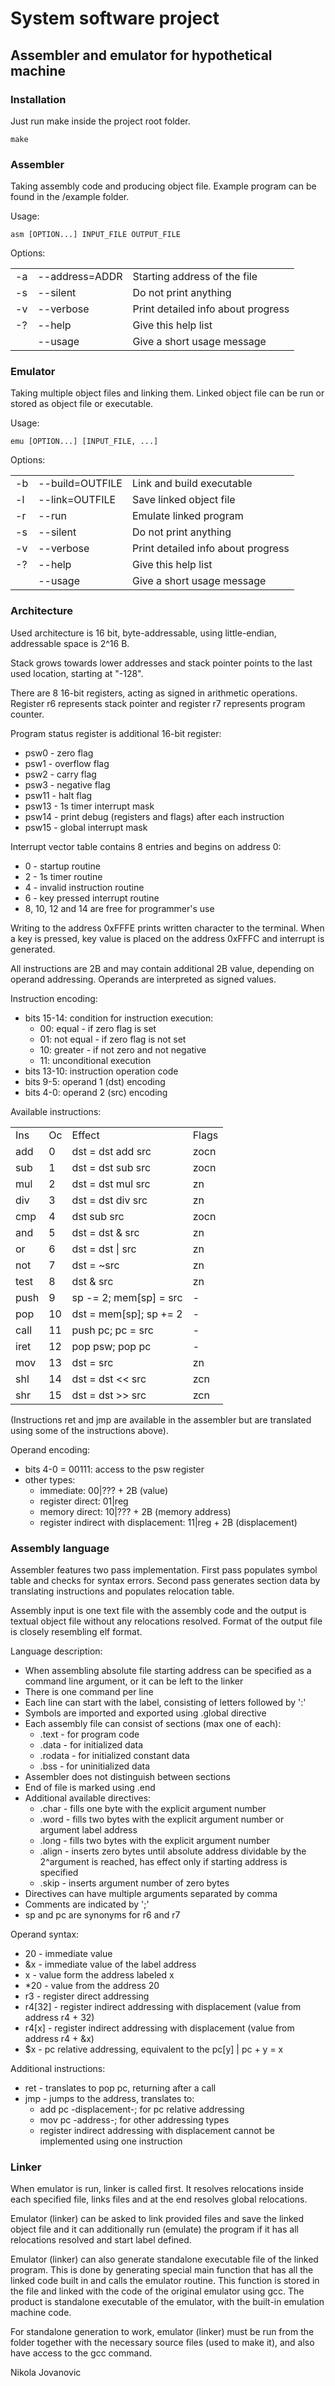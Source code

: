 System software project
=======================

Assembler and emulator for hypothetical machine
----------------------------------------------

### Installation

Just run make inside the project root folder.
```console
make
```

### Assembler

Taking assembly code and producing object file. Example program can be found in the /example folder.

Usage:
```console
asm [OPTION...] INPUT_FILE OUTPUT_FILE
```
Options:
<table><tr>
<td>-a</td><td>--address=ADDR</td><td>Starting address of the file</td>
</tr><tr>
<td>-s</td><td>--silent</td>      <td>Do not print anything</td>
</tr><tr>
<td>-v</td><td>--verbose</td>     <td>Print detailed info about progress</td>
</tr><tr>
<td>-?</td><td>--help</td>        <td>Give this help list</td>
</tr><tr>
<td></td>  <td>--usage</td>       <td>Give a short usage message</td>
</tr></table>

### Emulator

Taking multiple object files and linking them. Linked object file can be run or stored as object file or executable.

Usage:
```console
emu [OPTION...] [INPUT_FILE, ...]
```
Options:
<table><tr>
<td>-b</td><td>--build=OUTFILE</td><td>Link and build executable</td>
</tr><tr>
<td>-l</td><td>--link=OUTFILE</td><td>Save linked object file</td>
</tr><tr>
<td>-r</td><td>--run</td><td>Emulate linked program</td>
</tr><tr>
<td>-s</td><td>--silent</td><td>Do not print anything</td>
</tr><tr>
<td>-v</td><td>--verbose</td><td>Print detailed info about progress</td>
</tr><tr>
<td>-?</td><td>--help</td><td>Give this help list</td>
</tr><tr>
<td></td  ><td>--usage</td><td>Give a short usage message</td>
</tr></table>

### Architecture

Used architecture is 16 bit, byte-addressable, using little-endian, addressable space is 2^16 B.

Stack grows towards lower addresses and stack pointer points to the last used location, starting at "-128".

There are 8 16-bit registers, acting as signed in arithmetic operations. Register r6 represents stack pointer and register r7 represents program counter.

Program status register is additional 16-bit register:
- psw0 - zero flag
- psw1 - overflow flag
- psw2 - carry flag
- psw3 - negative flag
- psw11 - halt flag
- psw13 - 1s timer interrupt mask
- psw14 - print debug (registers and flags) after each instruction
- psw15 - global interrupt mask

Interrupt vector table contains 8 entries and begins on address 0:
- 0 - startup routine
- 2 - 1s timer routine
- 4 - invalid instruction routine
- 6 - key pressed interrupt routine
- 8, 10, 12 and 14 are free for programmer's use

Writing to the address 0xFFFE prints written character to the terminal. When a key is pressed, key value is placed on the address 0xFFFC and interrupt is generated.

All instructions are 2B and may contain additional 2B value, depending on operand addressing. Operands are interpreted as signed values.

Instruction encoding:
- bits 15-14: condition for instruction execution:
  - 00: equal - if zero flag is set
  - 01: not equal - if zero flag is not set
  - 10: greater - if not zero and not negative
  - 11: unconditional execution
- bits 13-10: instruction operation code
- bits 9-5: operand 1 (dst) encoding
- bits 4-0: operand 2 (src) encoding

Available instructions:
<table><tr>
<td>Ins</td> <td>Oc</td><td>Effect</td>                <td>Flags</td></tr><tr>
<td>add</td> <td>0</td> <td>dst = dst add src</td>     <td>zocn</td> </tr><tr>
<td>sub</td> <td>1</td> <td>dst = dst sub src</td>     <td>zocn</td> </tr><tr>
<td>mul</td> <td>2</td> <td>dst = dst mul src</td>     <td>zn</td>   </tr><tr>
<td>div</td> <td>3</td> <td>dst = dst div src</td>     <td>zn</td>   </tr><tr>
<td>cmp</td> <td>4</td> <td>dst sub src</td>           <td>zocn</td> </tr><tr>
<td>and</td> <td>5</td> <td>dst = dst & src</td>       <td>zn</td>   </tr><tr>
<td>or</td>  <td>6</td> <td>dst = dst | src</td>       <td>zn</td>   </tr><tr>
<td>not</td> <td>7</td> <td>dst = ~src</td>            <td>zn</td>   </tr><tr>
<td>test</td><td>8</td> <td>dst & src</td>             <td>zn</td>   </tr><tr>
<td>push</td><td>9</td> <td>sp -= 2; mem[sp] = src</td><td>-</td>    </tr><tr>
<td>pop</td> <td>10</td><td>dst = mem[sp]; sp += 2</td><td>-</td>    </tr><tr>
<td>call</td><td>11</td><td>push pc; pc = src</td>     <td>-</td>    </tr><tr>
<td>iret</td><td>12</td><td>pop psw; pop pc</td>       <td>-</td>    </tr><tr>
<td>mov</td> <td>13</td><td>dst = src</td>             <td>zn</td>   </tr><tr>
<td>shl</td> <td>14</td><td>dst = dst << src</td>      <td>zcn</td>  </tr><tr>
<td>shr</td> <td>15</td><td>dst = dst >> src</td>      <td>zcn</td>  </tr>
</table>
(Instructions ret and jmp are available in the assembler but are translated using some of the instructions above).

Operand encoding:
- bits 4-0 = 00111: access to the psw register
- other types:
  - immediate: 00|??? + 2B (value)
  - register direct: 01|reg
  - memory direct: 10|??? + 2B (memory address)
  - register indirect with displacement: 11|reg + 2B (displacement)

### Assembly language

Assembler features two pass implementation. First pass populates symbol table and checks for syntax errors. Second pass generates section data by translating instructions and populates relocation table.

Assembly input is one text file with the assembly code and the output is textual object file without any relocations resolved. Format of the output file is closely resembling elf format.

Language description:
- When assembling absolute file starting address can be specified as a command line argument, or it can be left to the linker 
- There is one command per line
- Each line can start with the label, consisting of letters followed by ':'
- Symbols are imported and exported using .global directive
- Each assembly file can consist of sections (max one of each):
  - .text - for program code
  - .data - for initialized data
  - .rodata - for initialized constant data
  - .bss - for uninitialized data
- Assembler does not distinguish between sections
- End of file is marked using .end
- Additional available directives:
  - .char - fills one byte with the explicit argument number
  - .word - fills two bytes with the explicit argument number or argument label address
  - .long - fills two bytes with the explicit argument number
  - .align - inserts zero bytes until absolute address dividable by the 2^argument is reached, has effect only if starting address is specified
  - .skip - inserts argument number of zero bytes
- Directives can have multiple arguments separated by comma
- Comments are indicated by ';'
- sp and pc are synonyms for r6 and r7

Operand syntax:
- 20 - immediate value
- &x - immediate value of the label address
- x - value form the address labeled x
- *20 - value from the address 20
- r3 - register direct addressing
- r4[32] - register indirect addressing with displacement (value from address r4 + 32)
- r4[x] - register indirect addressing with displacement (value from address r4 + &x)
- $x - pc relative addressing, equivalent to the pc[y] | pc + y = x

Additional instructions:
- ret - translates to pop pc, returning after a call
- jmp - jumps to the address, translates to:
  - add pc -displacement-; for pc relative addressing
  - mov pc -address-; for other addressing types
  - register indirect addressing with displacement cannot be implemented using one instruction

### Linker

When emulator is run, linker is called first. It resolves relocations inside each specified file, links files and at the end resolves global relocations.

Emulator (linker) can be asked to link provided files and save the linked object file and it can additionally run (emulate) the program if it has all relocations resolved and start label defined.

Emulator (linker) can also generate standalone executable file of the linked program. This is done by generating special main function that has all the linked code built in and calls the emulator routine. This function is stored in the file and linked with the code of the original emulator using gcc. The product is standalone executable of the emulator, with the built-in emulation machine code. 

For standalone generation to work, emulator (linker) must be run from the folder together with the necessary source files (used to make it), and also have access to the gcc command.

Nikola Jovanovic
